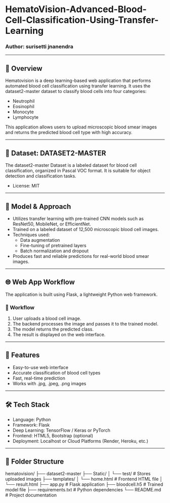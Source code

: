 # HematoVision-Advanced-Blood-Cell-Classification-Using-Transfer-Learning

### Author: surisetti jnanendra

---

## 🧬 Overview

Hematovision is a deep learning-based web application that performs automated blood cell classification using transfer learning. It uses the dataset2-master dataset to classify blood cells into four categories:

- Neutrophil  
- Eosinophil  
- Monocyte  
- Lymphocyte  

This application allows users to upload microscopic blood smear images and returns the predicted blood cell type with high accuracy.

---

## 📁 Dataset: DATASET2-MASTER

The dataset2-master Dataset is a labeled dataset for blood cell classification, organized in Pascal VOC format. It is suitable for object detection and classification tasks.

- License: MIT

---

## 🧠 Model & Approach

- Utilizes transfer learning with pre-trained CNN models such as ResNet50, MobileNet, or EfficientNet.
- Trained on a labeled dataset of 12,500 microscopic blood cell images.
- Techniques used:  
  - Data augmentation  
  - Fine-tuning of pretrained layers  
  - Batch normalization and dropout  
- Produces fast and reliable predictions for real-world blood smear images.

---

## 🌐 Web App Workflow

The application is built using Flask, a lightweight Python web framework.

### 🔁 Workflow

1. User uploads a blood cell image.
2. The backend processes the image and passes it to the trained model.
3. The model returns the predicted class.
4. The result is displayed on the web interface.

---

## 🚀 Features

- Easy-to-use web interface
- Accurate classification of blood cell types
- Fast, real-time prediction
- Works with .jpg, .jpeg, .png images

---

## 🛠️ Tech Stack

- Language: Python  
- Framework: Flask  
- Deep Learning: TensorFlow / Keras or PyTorch  
- Frontend: HTML5, Bootstrap (optional)  
- Deployment: Localhost or Cloud Platforms (Render, Heroku, etc.)

---

## 📂 Folder Structure

hematovision/
├── dataset2-master
├── Static/
│ └── test/ # Stores uploaded images
├── templates/
│ └── home.html # Frontend HTML file
│ └── result.html
├── app.py # Flask application
├── bloodcell.h5 # Trained model file
├── requirements.txt # Python dependencies
└── README.md # Project documentation

